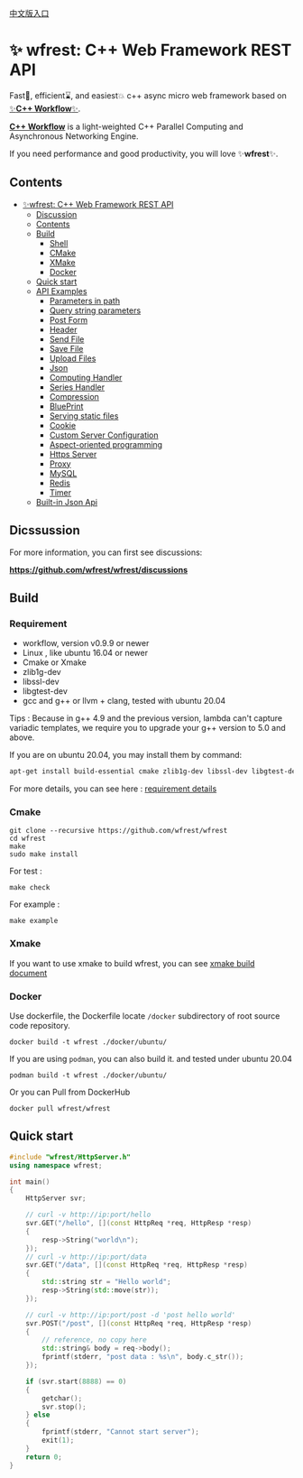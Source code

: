 [中文版入口](README_cn.md)

# ✨ wfrest: C++ Web Framework REST API

Fast🚀, efficient⌛️, and easiest💥 c++ async micro web framework based on [✨**C++ Workflow**✨](https://github.com/sogou/workflow).

[**C++ Workflow**](https://github.com/sogou/workflow) is a light-weighted C++ Parallel Computing and Asynchronous Networking Engine.

If you need performance and good productivity, you will love ✨**wfrest**✨.

## Contents

- [✨wfrest: C++ Web Framework REST API](#wfrest:-c++-web-framework-rest-api)
    - [Discussion](#dicssussion)
    - [Contents](#contents)
    - [Build](#build)
        - [Shell](#shell)
        - [CMake](#cmake)
        - [XMake](#xmake)
        - [Docker](#docker)
    - [Quick start](#quick-start)
    - [API Examples](#🎆-api-examples)
      - [Parameters in path](docs/param_in_path.md)
      - [Query string parameters](docs/query_param.md)
      - [Post Form](docs/post_form.md)
      - [Header](docs/header.md)
      - [Send File](docs/send_file.md)
      - [Save File](docs/save_file.md)
      - [Upload Files](docs/upload_file.md)
      - [Json](docs/json.md)
      - [Computing Handler](docs/compute_handler.md)
      - [Series Handler](docs/series_handler.md)
      - [Compression](docs/compress.md)
      - [BluePrint](docs/blueprint.md)
      - [Serving static files](docs/serving_static_file.md)
      - [Cookie](docs/cookie.md)
      - [Custom Server Configuration](docs/config.md)
      - [Aspect-oriented programming](docs/aop.md)
      - [Https Server](docs/https.md)
      - [Proxy](docs/proxy.md)
      - [MySQL](docs/mysql.md)
      - [Redis](docs/redis.md)
      - [Timer](docs/timer.md)
    - [Built-in Json Api](docs/json_api.md)

## Dicssussion

For more information, you can first see discussions:

**https://github.com/wfrest/wfrest/discussions**

## Build

### Requirement

* workflow, version v0.9.9 or newer
* Linux , like ubuntu 16.04 or newer
* Cmake or Xmake
* zlib1g-dev
* libssl-dev
* libgtest-dev
* gcc and g++ or llvm + clang, tested with ubuntu 20.04

Tips : Because in g++ 4.9 and the previous version, lambda can't capture variadic templates, we require you to upgrade your g++ version to 5.0 and above.

If you are on ubuntu 20.04, you may install them by command:

```bash
apt-get install build-essential cmake zlib1g-dev libssl-dev libgtest-dev -y
```

For more details, you can see here : [requirement details](docs/requirement.md)

### Cmake

```
git clone --recursive https://github.com/wfrest/wfrest
cd wfrest
make
sudo make install
```

For test :

```
make check
```

For example :

```
make example
```

### Xmake

If you want to use xmake to build wfrest, you can see [xmake build document](docs/xmake.md)

### Docker

Use dockerfile, the Dockerfile locate `/docker` subdirectory of  root source code repository.

```
docker build -t wfrest ./docker/ubuntu/
```

If you are using `podman`, you can also build it. and tested under ubuntu 20.04

```
podman build -t wfrest ./docker/ubuntu/
```

Or you can Pull from DockerHub

```
docker pull wfrest/wfrest
```

## Quick start

```cpp
#include "wfrest/HttpServer.h"
using namespace wfrest;

int main()
{
    HttpServer svr;

    // curl -v http://ip:port/hello
    svr.GET("/hello", [](const HttpReq *req, HttpResp *resp)
    {
        resp->String("world\n");
    });
    // curl -v http://ip:port/data
    svr.GET("/data", [](const HttpReq *req, HttpResp *resp)
    {
        std::string str = "Hello world";
        resp->String(std::move(str));
    });

    // curl -v http://ip:port/post -d 'post hello world'
    svr.POST("/post", [](const HttpReq *req, HttpResp *resp)
    {
        // reference, no copy here
        std::string& body = req->body();
        fprintf(stderr, "post data : %s\n", body.c_str());
    });

    if (svr.start(8888) == 0)
    {
        getchar();
        svr.stop();
    } else
    {
        fprintf(stderr, "Cannot start server");
        exit(1);
    }
    return 0;
}
```

